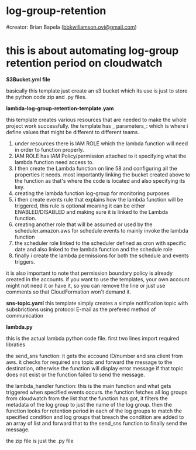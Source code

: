 # log-group-retention

#creator: Brian Bapela (bbkwiliamson.ovi@gmail.com)
# this is about automating log-group retention period on cloudwatch

**S3Bucket.yml file**

basically this template just create an s3 bucket which its use is just to store the python code zip and .py files.

**lambda-log-group-retention-template.yam**

this template creates various resources that are needed to make the whole project work successfully.
the template has _ parameters_: which is where i define values that might be different to different teams.
1. under resources there is IAM ROLE which the lambda function will need in order to function properly.
2. IAM ROLE has IAM Policy/permission attached to it specifying what the lambda function need access to.
3. I then create the Lambda function on line 58 and configuring all the properties it needs. most importantly linking the bucket created above to the function as that's where the code is located and also specifying its key.
4. creating the lambda function log-group for monitoring purposes
5. i then create events rule that explains how the lambda function will be triggered, this rule is optional meaning it can be either ENABLED/DISABLED and making sure it is linked to the Lambda function.
6. creating another role that will be assumed or used by the scheduler.amazon.aws for schedule events to mainly invoke the lambda function
7. the scheduler role linked to the scheduler defined as cron with specific date and also linked to the lambda function and the schedule role
8. finally i create the lambda permissions for both the schedule and events triggers.


it is also important to note that permission boundary policy is already created in the accounts. if you want to use the templates, your own account might not need it or have it, so you can remove the line or just use comments so that CloudFormation won't demand it.


  **sns-topic.yaml**
   this template simply creates a simple notification topic with subsbrictions using protocol E-mail as the prefered method of communication

  **lambda.py**

  this is the actual lambda python code file.
  first two lines import required libraties

  the send_sns function:
      it gets the accound ID/number and sns client from aws. it checks for required sns topic and forward the message to the destination, otherwise the function 
      will display error message if that topic does not exist or the function failed to send the message.

  the lambda_handler function:
     this is the main function and what gets triggered when specified events occurs.
     the function fetches all log groups from cloudwatch 
     from the list that the function has got, it filters the metadata of the log group to just the name of the log group.
     then the function looks for retention period in each of the log groups to match the specified condition and log groups that breach the condition are added to       an array of list and forward that to the send_sns function to finally send the message.


 the zip file is just the .py file
